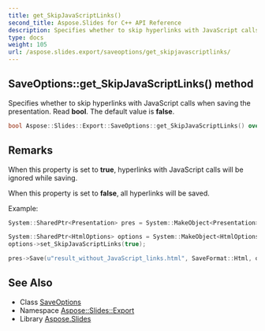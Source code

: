 ```yaml
---
title: get_SkipJavaScriptLinks()
second_title: Aspose.Slides for C++ API Reference
description: Specifies whether to skip hyperlinks with JavaScript calls when saving the presentation. Read bool. The default value is false.
type: docs
weight: 105
url: /aspose.slides.export/saveoptions/get_skipjavascriptlinks/
---
```

## SaveOptions::get_SkipJavaScriptLinks() method


Specifies whether to skip hyperlinks with JavaScript calls when saving the presentation. Read **bool**. The default value is **false**.

```cpp
bool Aspose::Slides::Export::SaveOptions::get_SkipJavaScriptLinks() override
```

## Remarks


When this property is set to **true**, hyperlinks with JavaScript calls will be ignored while saving.

When this property is set to **false**, all hyperlinks will be saved.

Example: 
```cpp
System::SharedPtr<Presentation> pres = System::MakeObject<Presentation>(u"demo.pptx");

System::SharedPtr<HtmlOptions> options = System::MakeObject<HtmlOptions>();
options->set_SkipJavaScriptLinks(true);

pres->Save(u"result_without_JavaScript_links.html", SaveFormat::Html, options);
```

## See Also

* Class [SaveOptions](../)
* Namespace [Aspose::Slides::Export](../../)
* Library [Aspose.Slides](../../../)